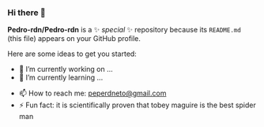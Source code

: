### Hi there 👋


**Pedro-rdn/Pedro-rdn** is a ✨ _special_ ✨ repository because its `README.md` (this file) appears on your GitHub profile.

Here are some ideas to get you started:

- 🔭 I’m currently working on ...
- 🌱 I’m currently learning ...
<!-- 👯 I’m looking to collaborate on ...
- 🤔 I’m looking for help with ...
- 💬 Ask me about ...  -->
- 📫 How to reach me: peperdneto@gmail.com
- ⚡ Fun fact: it is scientifically proven that tobey maguire is the best spider man

